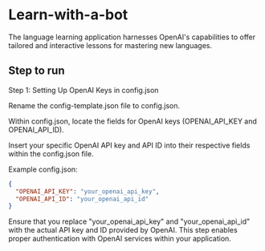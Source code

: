 # Learn-with-a-bot
The language learning application harnesses OpenAI's capabilities to offer tailored and interactive lessons for mastering new languages.

## Step to run
Step 1: Setting Up OpenAI Keys in config.json

Rename the config-template.json file to config.json.

Within config.json, locate the fields for OpenAI keys (OPENAI_API_KEY and OPENAI_API_ID).

Insert your specific OpenAI API key and API ID into their respective fields within the config.json file.

Example config.json:


``` Json
{
  "OPENAI_API_KEY": "your_openai_api_key",
  "OPENAI_API_ID": "your_openai_api_id"
}
```

Ensure that you replace "your_openai_api_key" and "your_openai_api_id" with the actual API key and ID provided by OpenAI. This step enables proper authentication with OpenAI services within your application.